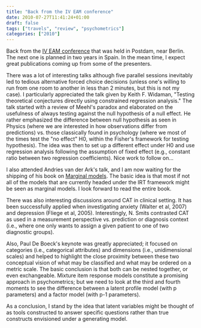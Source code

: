 ```yaml
---
title: "Back from the IV EAM conference"
date: 2010-07-27T11:41:24+01:00
draft: false
tags: ["travels", "review", "psychometrics"]
categories: ["2010"]
---
```


Back from the [IV EAM conference][IV EAM conference] that was held in Postdam, near Berlin. The next one is planned in two years in Spain. In the mean time, I expect great publications coming up from some of the presenters.

There was a lot of interesting talks although five parallel sessions inevitably led to tedious alternative forced choice decisions (unless one's willing to run from one room to another in less than 2 minutes, but this is not my case). I particularly appreciated the talk given by Keith F. Widaman, "Testing theoretical conjectures directly using constrained regression analysis." The talk started with a review of Meehl's paradox and elaborated on the usefulness of always testing against the null hypothesis of a null effect. He rather emphasized the difference between null hypothesis as seen in Physics (where we are interested in how observations differ from predictions) vs. those classically found in psychology (where we most of the times test the "no effect" H0, within the Fisher's framework for testing hypothesis). The idea was then to set up a different effect under H0 and use regression analysis following the assumption of fixed effect (e.g., constant ratio between two regression coefficients). Nice work to follow on...

I also attended Andries van der Ark's talk, and I am now waiting for the shipping of his book on [Marginal models][Marginal models]. The basic idea is that most if not all of the models that are currently headed under the IRT framework might be seen as marginal models. I look forward to read the entire book.

There was also interesting discussions around CAT in clinical setting. It has been successfully applied when investigating anxiety (Walter et al, 2007) and depression (Fliege et al, 2005). Interestingly, N. Smits contrasted CAT as used in a measurement perspective vs. prediction or diagnosis context (i.e., where one only wants to assign a given patient to one of two diagnostic groups).

Also, Paul De Boeck's keynote was greatly appreciated; it focused on categories (i.e., categorical attributes) and dimensions (i.e., unidimensional scales) and helped to highlight the close proximity between these two conceptual vision of what may be classified and what may be ordered on a metric scale. The basic conclusion is that both can be nested together, or even exchangeable. Mixture item response models constitute a promising approach in psychometrics; but we need to look at the third and fourth moments to see the difference between a latent profile model (with p parameters) and a factor model (with p-1 parameters).

As a conclusion, I stand by the idea that latent variables might be thought of as tools constructed to answer specific questions rather than true constructs envisioned under a generating model.


[IV EAM conference]: http://www.iqb.hu-berlin.de/veranst/EAM-SMABS
[Marginal models]: http://www.springer.com/statistics/statistical+theory+and+methods/book/978-0-387-09609-4
